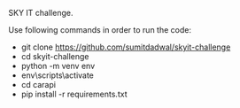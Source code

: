 SKY IT challenge.

Use following commands in order to run the code:

- git clone https://github.com/sumitdadwal/skyit-challenge
- cd skyit-challenge
- python -m venv env
- env\scripts\activate
- cd carapi
- pip install -r requirements.txt
